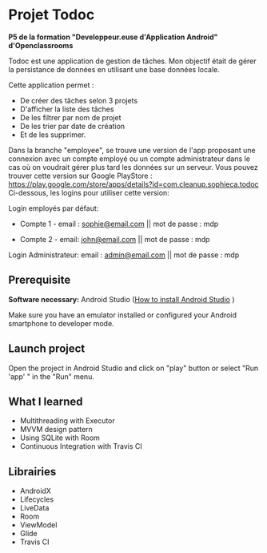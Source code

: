 # Projet  Todoc
**P5 de la formation "Developpeur.euse d'Application Android" d'Openclassrooms**

Todoc est une application de gestion de tâches. Mon objectif était de gérer la persistance de données 
en utilisant une base données locale.

Cette application permet :
- De créer des tâches selon 3 projets
- D'afficher la liste des tâches
- De les filtrer par nom de projet 
- De les trier par date de création
- Et de les supprimer.

Dans la branche "employee", se trouve une version de l'app proposant une connexion avec un compte employé 
ou un compte administrateur dans le cas où on voudrait gérer plus tard les données sur un serveur.
Vous pouvez trouver cette version sur Google PlayStore :
https://play.google.com/store/apps/details?id=com.cleanup.sophieca.todoc
Ci-dessous, les logins pour utiliser cette version:

  Login employés par défaut:
   - Compte 1 - email : sophie@email.com || mot de passe : mdp

   - Compte 2 - email: john@email.com
                || mot de passe : mdp
  
  Login Administrateur:
     email : admin@email.com
     || mot de passe : mdp


## Prerequisite 
**Software necessary:**
Android Studio ([How to install Android Studio](https://developer.android.com/studio/install) )

Make sure you have an emulator installed or configured your Android smartphone to developer mode.

## Launch project
Open the project in Android Studio and click on "play" button or select "Run 'app' " in the "Run" menu.

## What I learned
- Multithreading with Executor
- MVVM design pattern
- Using SQLite with Room
- Continuous Integration with Travis CI

## Librairies
- AndroidX
- Lifecycles
- LiveData
- Room
- ViewModel
- Glide
- Travis CI
